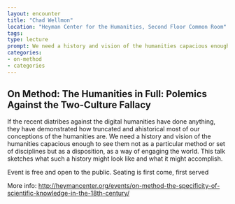 ```yaml
---
layout: encounter
title: "Chad Wellmon"
location: "Heyman Center for the Humanities, Second Floor Common Room"
tags: 
type: lecture
prompt: We need a history and vision of the humanities capacious enough to see them not as a particular method or set of disciplines but as a disposition, as a way of engaging the world.
categories:
- on-method
- categories
---
```


## On Method: The Humanities in Full: Polemics Against the Two-Culture Fallacy

If the recent diatribes against the digital humanities have done anything, they have demonstrated how truncated and ahistorical most of our conceptions of the humanities are. We need a history and vision of the humanities capacious enough to see them not as a particular method or set of disciplines but as a disposition, as a way of engaging the world. This talk sketches what such a history might look like and what it might accomplish.

Event is free and open to the public. Seating is first come, first served

More info:  <http://heymancenter.org/events/on-method-the-specificity-of-scientific-knowledge-in-the-18th-century/>

